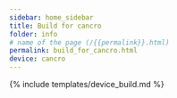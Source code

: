```yaml
---
sidebar: home_sidebar
title: Build for cancro
folder: info
# name of the page (/{{permalink}}.html)
permalink: build_for_cancro.html
device: cancro
---
```

{% include templates/device_build.md %}
